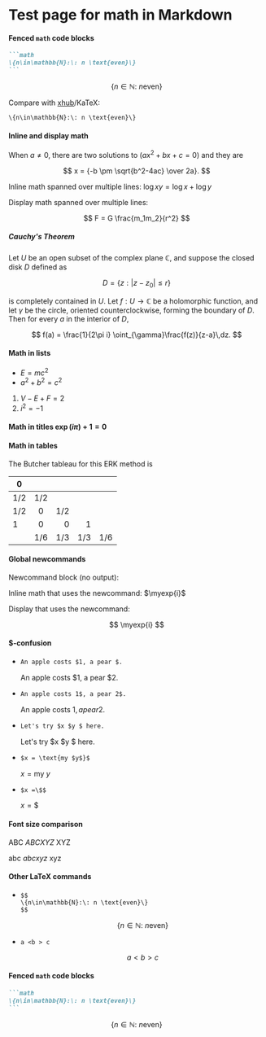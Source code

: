 # Test page for math in Markdown

#### Fenced `math` code blocks

````markdown
```math
\{n\in\mathbb{N}:\: n \text{even}\}
```
````
```math
\{n\in\mathbb{N}:\: n \text{even}\}
```

Compare with [xhub](https://github.com/nschloe/xhub)/KaTeX:
```katex
\{n\in\mathbb{N}:\: n \text{even}\}
```

#### Inline and display math

When $a \ne 0$, there are two solutions to $(ax^2 + bx + c = 0)$ and they are

$$
x = {-b \pm \sqrt{b^2-4ac} \over 2a}.
$$

Inline math spanned over multiple lines: $\log xy =
\log x + \log y$

Display math spanned over multiple lines:

$$
F =
G \frac{m_1m_2}{r^2}
$$

##### Cauchy's Theorem

Let $U$ be an open subset of the complex plane $\mathbb{C}$, and suppose the
closed disk $D$ defined as

$$
D = \{z:|z-z_{0}|\leq r\}
$$

is completely contained in $U$. Let $f: U\to\mathbb{C}$ be a holomorphic function,
and let $\gamma$ be the circle, oriented counterclockwise, forming the boundary of
$D$. Then for every $a$ in the interior of $D$,

$$
f(a) = \frac{1}{2\pi i} \oint_{\gamma}\frac{f(z)}{z-a}\,dz.
$$

#### Math in lists

- $E = mc^2$
- $a^2 + b^2 = c^2$

1. $V - E + F = 2$
2. $i^2 = -1$

#### Math in titles $\exp(i\pi) + 1 = 0$

#### Math in tables

The Butcher tableau for this ERK method is

| $0$   |       |       |       |       |
| ----- | :---: | ----: | ----: | ----: |
| $1/2$ | $1/2$ |       |       |       |
| $1/2$ |  $0$  | $1/2$ |       |       |
| $1$   |  $0$  |   $0$ |   $1$ |       |
|       | $1/6$ | $1/3$ | $1/3$ | $1/6$ |

#### Global newcommands

Newcommand block (no output):

$$
\newcommand\myexp[1]{e^{#1}}
$$

Inline math that uses the newcommand: $\myexp{i}$

Display that uses the newcommand:

$$
\myexp{i}
$$

#### $-confusion

- ```markdown
  An apple costs $1, a pear $.
  ```

  An apple costs $1, a pear $2.

- ```markdown
  An apple costs 1$, a pear 2$.
  ```

  An apple costs 1$, a pear 2$.

- ```markdown
  Let's try $x $y $ here.
  ```

  Let's try $x $y $ here.

- ```markdown
  $x = \text{my $y$}$
  ```

  $x = \text{my $y$}$

- ```markdown
  $x =\$$
  ```
  $x =\$$

#### Font size comparison

ABC $ABC XYZ$ XYZ

abc $abc xyz$ xyz

#### Other LaTeX commands

- ```
  $$
  \{n\in\mathbb{N}:\: n \text{even}\}
  $$
  ```

  $$
  \{n\in\mathbb{N}:\: n \text{even}\}
  $$


- ```mathdown
  a <b > c
  ```
  $$
  a <b > c
  $$


#### Fenced `math` code blocks

````markdown
```math
\{n\in\mathbb{N}:\: n \text{even}\}
```
````
```math
\{n\in\mathbb{N}:\: n \text{even}\}
```
